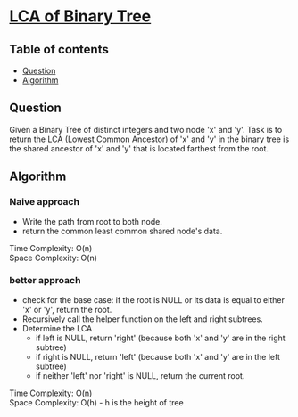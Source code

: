 # [LCA of Binary Tree](https://www.codingninjas.com/studio/problems/lca-of-binary-tree_8230760?challengeSlug=striver-sde-challenge&leftPanelTab=0)

## Table of contents

- [Question](#question)
- [Algorithm](#algorithm)

## Question
Given a Binary Tree of distinct integers and two node 'x' and 'y'. Task is to return the LCA (Lowest Common Ancestor) of 'x' and 'y' in the binary tree is the shared ancestor of 'x' and 'y' that is located farthest from the root.

## Algorithm

### Naive approach
- Write the path from root to both node.
- return the common least common shared node's data.

Time Complexity: O(n)</br>
Space Complexity: O(n)


### better approach 
- check for the base case: if the root is NULL or its data is equal to either 'x' or 'y', return the root.
- Recursively call the helper function on the left and right subtrees.
- Determine the LCA
    - if left is NULL, return 'right' (because both 'x' and 'y' are in the right subtree)
    - if right is NULL, return 'left' (because both 'x' and 'y' are in the left subtree)
    - if neither 'left' nor 'right' is NULL, return the current root.

Time Complexity: O(n)</br>
Space Complexity: O(h) - h is the height of tree